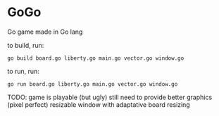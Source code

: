 # GoGo
Go game made in Go lang

to build, run:
```
go build board.go liberty.go main.go vector.go window.go
```

to run, run:
```
go run board.go liberty.go main.go vector.go window.go
```

TODO:
game is playable (but ugly)
still need to provide better graphics (pixel perfect)
resizable window with adaptative board resizing
